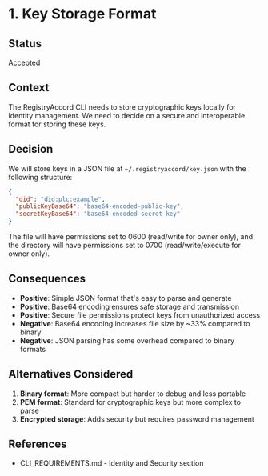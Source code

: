 # 1. Key Storage Format

## Status

Accepted

## Context

The RegistryAccord CLI needs to store cryptographic keys locally for identity management. We need to decide on a secure and interoperable format for storing these keys.

## Decision

We will store keys in a JSON file at `~/.registryaccord/key.json` with the following structure:

```json
{
  "did": "did:plc:example",
  "publicKeyBase64": "base64-encoded-public-key",
  "secretKeyBase64": "base64-encoded-secret-key"
}
```

The file will have permissions set to 0600 (read/write for owner only), and the directory will have permissions set to 0700 (read/write/execute for owner only).

## Consequences

- **Positive**: Simple JSON format that's easy to parse and generate
- **Positive**: Base64 encoding ensures safe storage and transmission
- **Positive**: Secure file permissions protect keys from unauthorized access
- **Negative**: Base64 encoding increases file size by ~33% compared to binary
- **Negative**: JSON parsing has some overhead compared to binary formats

## Alternatives Considered

1. **Binary format**: More compact but harder to debug and less portable
2. **PEM format**: Standard for cryptographic keys but more complex to parse
3. **Encrypted storage**: Adds security but requires password management

## References

- CLI_REQUIREMENTS.md - Identity and Security section
